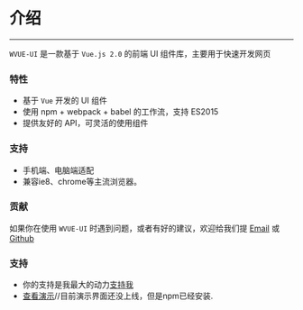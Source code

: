 # 介绍
----

`WVUE-UI` 是一款基于 `Vue.js 2.0` 的前端 UI 组件库，主要用于快速开发网页

### 特性

- 基于 `Vue` 开发的 UI 组件
- 使用 npm + webpack + babel 的工作流，支持 ES2015
- 提供友好的 API，可灵活的使用组件

### 支持
- 手机端、电脑端适配
- 兼容ie8、chrome等主流浏览器。
### 贡献

如果你在使用 `WVUE-UI` 时遇到问题，或者有好的建议，欢迎给我们提 [Email](https://mail.qq.com/cgi-bin/frame_html?sid=L3RRiIPLxtQheD1n&r=0f6f1249291f8f4744d11e8549a6a548) 或 [Github](https://github.com/sun111sunshine/WVUE-UI)

### 支持
- 你的支持是我最大的动力[支持我]()
- [查看演示](http://139.199.104.60/wvue/index.html)//目前演示界面还没上线，但是npm已经安装.
